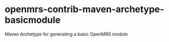 openmrs-contrib-maven-archetype-basicmodule
===========================================

Maven Archetype for generating a basic OpenMRS module